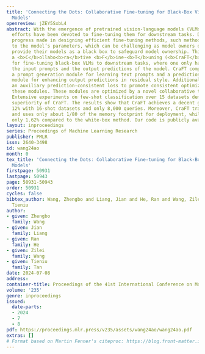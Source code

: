 ```yaml
---
title: 'Connecting the Dots: Collaborative Fine-tuning for Black-Box Vision-Language
  Models'
openreview: jZEY5SxbL4
abstract: With the emergence of pretrained vision-language models (VLMs), considerable
  efforts have been devoted to fine-tuning them for downstream tasks. Despite the
  progress made in designing efficient fine-tuning methods, such methods require access
  to the model’s parameters, which can be challenging as model owners often opt to
  provide their models as a black box to safeguard model ownership. This paper proposes
  a <b>C</b>ollabo<b>ra</b>tive <b>F</b>ine-<b>T</b>uning (<b>CraFT</b>) approach
  for fine-tuning black-box VLMs to downstream tasks, where one only has access to
  the input prompts and the output predictions of the model. CraFT comprises two modules,
  a prompt generation module for learning text prompts and a prediction refinement
  module for enhancing output predictions in residual style. Additionally, we introduce
  an auxiliary prediction-consistent loss to promote consistent optimization across
  these modules. These modules are optimized by a novel collaborative training algorithm.
  Extensive experiments on few-shot classification over 15 datasets demonstrate the
  superiority of CraFT. The results show that CraFT achieves a decent gain of about
  12% with 16-shot datasets and only 8,000 queries. Moreover, CraFT trains faster
  and uses only about 1/80 of the memory footprint for deployment, while sacrificing
  only 1.62% compared to the white-box method. Our code is publicly available at https://github.com/mrflogs/CraFT.
layout: inproceedings
series: Proceedings of Machine Learning Research
publisher: PMLR
issn: 2640-3498
id: wang24ao
month: 0
tex_title: 'Connecting the Dots: Collaborative Fine-tuning for Black-Box Vision-Language
  Models'
firstpage: 50931
lastpage: 50943
page: 50931-50943
order: 50931
cycles: false
bibtex_author: Wang, Zhengbo and Liang, Jian and He, Ran and Wang, Zilei and Tan,
  Tieniu
author:
- given: Zhengbo
  family: Wang
- given: Jian
  family: Liang
- given: Ran
  family: He
- given: Zilei
  family: Wang
- given: Tieniu
  family: Tan
date: 2024-07-08
address:
container-title: Proceedings of the 41st International Conference on Machine Learning
volume: '235'
genre: inproceedings
issued:
  date-parts:
  - 2024
  - 7
  - 8
pdf: https://proceedings.mlr.press/v235/assets/wang24ao/wang24ao.pdf
extras: []
# Format based on Martin Fenner's citeproc: https://blog.front-matter.io/posts/citeproc-yaml-for-bibliographies/
---
```

